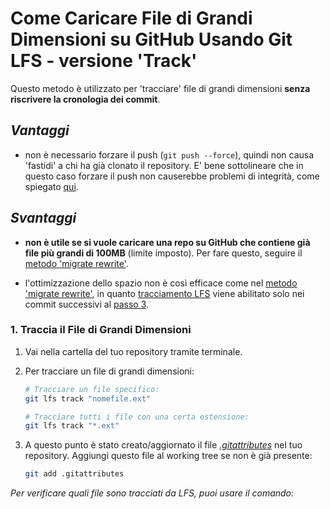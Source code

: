 # Come Caricare File di Grandi Dimensioni su GitHub Usando Git LFS - versione 'Track'
Questo metodo è utilizzato per 'tracciare' file di grandi dimensioni **senza riscrivere la cronologia dei commit**.

## *Vantaggi*
  - non è necessario forzare il push (`git push --force`), quindi non causa 'fastidi' a chi ha già clonato il repository. E' bene sottolineare che in questo caso forzare il push non causerebbe problemi di integrità, come spiegato [qui](_migrate.md#import).
  
## *Svantaggi*
  - **non è utile se si vuole caricare una repo su GitHub che contiene già file più grandi di 100MB** (limite imposto). Per fare questo, seguire il [metodo 'migrate rewrite'](_steps-rewrite.md).

  - l'ottimizzazione dello spazio non è così efficace come nel [metodo 'migrate rewrite'](_steps-rewrite.md), in quanto [tracciamento LFS](https://docs.github.com/en/repositories/working-with-files/managing-large-files/about-git-large-file-storage#about-git-large-file-storage) viene abilitato solo nei commit successivi al [passo 3](#passo-3-effettua-il-commit-delle-modifiche).

### 1. Traccia il File di Grandi Dimensioni
  1. Vai nella cartella del tuo repository tramite terminale.
  2. Per tracciare un file di grandi dimensioni:
        ```bash
        # Tracciare un file specifico:
        git lfs track "nomefile.ext"

        # Tracciare tutti i file con una certa estensione:
        git lfs track "*.ext"
        ```

  3. A questo punto è stato creato/aggiornato il file [*.gitattributes*](https://github.com/gitattributes/gitattributes) nel tuo repository. Aggiungi questo file al working tree se non è già presente:
      ```bash
      git add .gitattributes
      ```

*Per verificare quali file sono tracciati da LFS, puoi usare il comando:*




